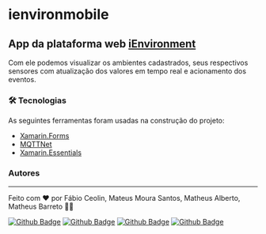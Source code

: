 # ienvironmobile
## App da plataforma web [iEnvironment](https://www.ienvironment.com.br/)

Com ele podemos visualizar os ambientes cadastrados, seus respectivos sensores com atualização dos valores em tempo real e acionamento dos eventos.

### 🛠 Tecnologias

As seguintes ferramentas foram usadas na construção do projeto:

- [Xamarin.Forms](https://dotnet.microsoft.com/apps/xamarin/xamarin-forms)
- [MQTTNet](https://github.com/chkr1011/MQTTnet)
- [Xamarin.Essentials](https://docs.microsoft.com/pt-br/xamarin/essentials/)

### Autores
---


Feito com ❤️ por Fábio Ceolin, Mateus Moura Santos, Matheus Alberto, Matheus Barreto 👋🏽

[![Github Badge](https://img.shields.io/badge/GitHub-Fábio_Ceolin-100000?style=for-the-badge&logo=github&logoColor=white&link=https://github.com/fabioceolin)](https://github.com/fabioceolin) 
[![Github Badge](https://img.shields.io/badge/GitHub-Mateus_Moura-100000?style=for-the-badge&logo=github&logoColor=white&link=https://github.com/maateuss)](https://github.com/maateuss) 
[![Github Badge](https://img.shields.io/badge/GitHub-Matheus_Alberto-100000?style=for-the-badge&logo=github&logoColor=white&link=https://github.com/mathBarreto)](https://github.com/mathBarreto) 
[![Github Badge](https://img.shields.io/badge/GitHub-Mathues_Barreto-100000?style=for-the-badge&logo=github&logoColor=white&link=https://github.com/matheusalberto06)](https://github.com/matheusalberto06) 
